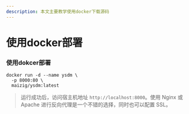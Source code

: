 ```yaml
---
description: 本文主要教学使用docker下载源码
---
```


# 使用docker部署



### 使用dokcer部署

```shell
docker run -d --name ysdm \
  -p 8000:80 \
  maizig/ysdm:latest
```

> 运行成功后，访问宿主机地址 `http://localhost:8000`。使用 Nginx 或 Apache 进行反向代理是一个不错的选择，同时也可以配置 SSL。
